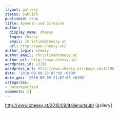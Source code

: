 ```yaml
---
layout: gallery
status: publish
published: true
title: Apennin und Sirmione
author:
  display_name: cheesy
  login: cheesy
  email: christine@cheesy.at
  url: http://www.cheesy.at/
author_login: cheesy
author_email: christine@cheesy.at
author_url: http://www.cheesy.at/
wordpress_id: 12196
wordpress_url: http://www.cheesy.at/?page_id=12196
date: '2010-09-09 23:07:08 +0100'
date_gmt: '2010-09-09 21:07:08 +0100'
categories:
- Uncategorized
comments: []
---
```

http://www.cheesy.at/2010/09/italienurlaub/
[gallery]<!--:-->
